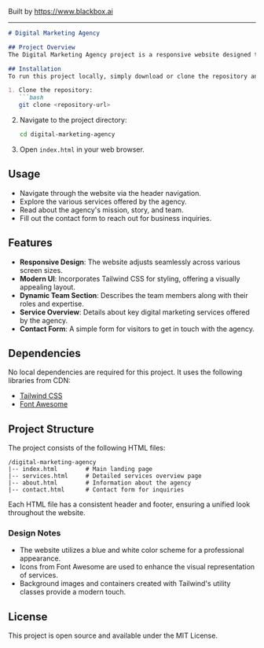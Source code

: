 
Built by https://www.blackbox.ai

---

```markdown
# Digital Marketing Agency

## Project Overview
The Digital Marketing Agency project is a responsive website designed to showcase digital marketing services. It provides information about the agency's offerings, team, client testimonials, and a contact form for potential clients to reach out. Built using HTML and Tailwind CSS, this project focuses on delivering a clean and modern user experience.

## Installation
To run this project locally, simply download or clone the repository and open the `index.html` file in any web browser. You do not need to install additional dependencies since the project leverages CDN links for CSS and JavaScript libraries.

1. Clone the repository:
   ```bash
   git clone <repository-url>
   ```
2. Navigate to the project directory:
   ```bash
   cd digital-marketing-agency
   ```
3. Open `index.html` in your web browser.

## Usage
- Navigate through the website via the header navigation.
- Explore the various services offered by the agency.
- Read about the agency's mission, story, and team.
- Fill out the contact form to reach out for business inquiries.

## Features
- **Responsive Design**: The website adjusts seamlessly across various screen sizes.
- **Modern UI**: Incorporates Tailwind CSS for styling, offering a visually appealing layout.
- **Dynamic Team Section**: Describes the team members along with their roles and expertise.
- **Service Overview**: Details about key digital marketing services offered by the agency.
- **Contact Form**: A simple form for visitors to get in touch with the agency.

## Dependencies
No local dependencies are required for this project. It uses the following libraries from CDN:
- [Tailwind CSS](https://tailwindcss.com/)
- [Font Awesome](https://fontawesome.com/)

## Project Structure
The project consists of the following HTML files:
```
/digital-marketing-agency
|-- index.html        # Main landing page
|-- services.html     # Detailed services overview page
|-- about.html        # Information about the agency
|-- contact.html      # Contact form for inquiries
```
Each HTML file has a consistent header and footer, ensuring a unified look throughout the website.

### Design Notes
- The website utilizes a blue and white color scheme for a professional appearance.
- Icons from Font Awesome are used to enhance the visual representation of services.
- Background images and containers created with Tailwind's utility classes provide a modern touch.

## License
This project is open source and available under the MIT License.
```